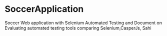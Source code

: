 # SoccerApplication

Soccer Web application with Selenium Automated Testing and Document on Evaluating automated testing tools comparing Selenium,CasperJs, Sahi
